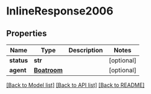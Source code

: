 # InlineResponse2006

## Properties
Name | Type | Description | Notes
------------ | ------------- | ------------- | -------------
**status** | **str** |  | [optional] 
**agent** | [**Boatroom**](Boatroom.md) |  | [optional] 

[[Back to Model list]](../README.md#documentation-for-models) [[Back to API list]](../README.md#documentation-for-api-endpoints) [[Back to README]](../README.md)


